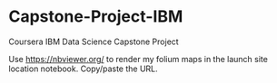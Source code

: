 # Capstone-Project-IBM
Coursera IBM Data Science Capstone Project

Use https://nbviewer.org/ to render my folium maps in the launch site location notebook. Copy/paste the URL.

